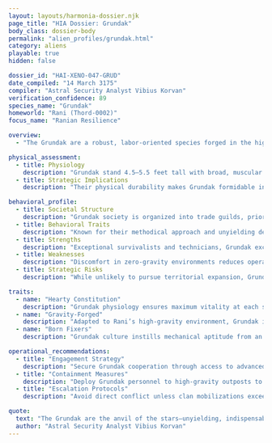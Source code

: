 ```yaml
---
layout: layouts/harmonia-dossier.njk
page_title: "HIA Dossier: Grundak"
body_class: dossier-body
permalink: "alien_profiles/grundak.html"
category: aliens
playable: true
hidden: false

dossier_id: "HAI-XENO-047-GRUD"
date_compiled: "14 March 3175"
compiler: "Astral Security Analyst Vibius Korvan"
verification_confidence: 89
species_name: "Grundak"
homeworld: "Rani (Thord-0002)"
focus_name: "Ranian Resilience"

overview:
  - "The Grundak are a robust, labor-oriented species forged in the high-gravity environment of Rani, a mineral-rich world that demands physical endurance. Known as 'Gruds' in trade circles, derogatory terms like 'Tunnel-Rats' are strongly discouraged due to cultural sensitivities. Their exceptional resilience and technical expertise make them invaluable for mining, engineering, and heavy-world operations. Harmonia Astralis assesses the Grundak as a utilitarian resource for industrial and defense sectors, though their stubborn independence and clan loyalty require careful management to prevent resistance or insurgency."

physical_assessment:
  - title: Physiology
    description: "Grundak stand 4.5–5.5 feet tall with broad, muscular builds optimized for high-gravity environments. Their dense skeletal structure and reinforced musculature withstand extreme physical stress. Skin ranges from pale to ashen, marked by labor-induced scarring and soot within years of adulthood. Their eyes, adapted for low-light conditions, provide enhanced vision in dim environments. Hands feature three thick fingers and a thumb, calloused for precision work despite their bulk, often requiring customized tools ('Grud-grips') for off-world equipment. Male Grundak grow elaborate, unshaven beards adorned with beads, rings, or bands signifying clan, rank, or achievements, central to their identity; disrespecting them invites hostility. Females share similar builds but lack beards."
  - title: Strategic Implications
    description: "Their physical durability makes Grundak formidable in close combat, capable of inflicting significant damage with minimal effort. Low-light vision enhances effectiveness in confined or poorly lit operational theaters. Medical analysis indicates resilient physiology with rapid clotting and redundant organ systems, requiring advanced weaponry for neutralization. Their reliance on customized tools can be exploited to disrupt efficiency in non-native environments."

behavioral_profile:
  - title: Societal Structure
    description: "Grundak society is organized into trade guilds, prioritizing practical skills and collective effort over hierarchical lineage. They value craftsmanship, mechanical aptitude, and infrastructure maintenance, fostering a culture of meticulous problem-solving."
  - title: Behavioral Traits
    description: "Known for their methodical approach and unyielding determination, Grundak are reliable but resistant to external authority. They maintain long memories for perceived slights, with clan-wide grudges potentially spanning generations."
  - title: Strengths
    description: "Exceptional survivalists and technicians, Grundak excel at repairing critical systems under extreme conditions, from vacuum breaches to overloaded reactors. Their straightforward demeanor responds well to clear incentives."
  - title: Weaknesses
    description: "Discomfort in zero-gravity environments reduces operational efficiency, often accompanied by vocal dissatisfaction. Their rigid adherence to clan traditions can be exploited to create internal divisions."
  - title: Strategic Risks
    description: "While unlikely to pursue territorial expansion, Grundak can form highly effective resistance groups if provoked. Their capacity for sustained resistance could challenge Harmonian outposts. Monitor guild communications for signs of collective action or labor strikes."

traits:
  - name: "Hearty Constitution"
    description: "Grundak physiology ensures maximum vitality at each stage of development. Mechanically, they always roll the maximum value for the first hit die when gaining a level (e.g., a Level 1 Warrior starts with 8 HP). At higher levels, any hit die rolling a 1 is re-rolled until a higher value is achieved, reflecting their exceptional toughness."
  - name: "Gravity-Forged"
    description: "Adapted to Rani’s high-gravity environment, Grundak ignore fatigue, bone stress, and pressure penalties in high-gravity conditions. They gain a +1 bonus to physical skill checks (e.g., Exert, Combat/Melee) in such environments but receive no bonus or penalty in standard or low-gravity settings. In zero-gravity, they suffer a -1 penalty to fine motor skills due to disorientation."
  - name: "Born Fixers"
    description: "Grundak culture instills mechanical aptitude from an early age. All Grundak start with the Fix skill at Rank 0 (or +1 if already trained), enabling them to maintain and repair complex systems with minimal training. However, their reliance on specialized tools can lead to delays when adapting to non-Grundak equipment."

operational_recommendations:
  - title: "Engagement Strategy"
    description: "Secure Grundak cooperation through access to advanced tools and resources, framing partnerships as mutual benefit to maintain goodwill. Offer guild charters to align their interests with Harmonian objectives."
  - title: "Containment Measures"
    description: "Deploy Grundak personnel to high-gravity outposts to maximize productivity and minimize unrest. Introduce controlled disruptions to clan cohesion in low-gravity environments to prevent organized resistance."
  - title: "Escalation Protocols"
    description: "Avoid direct conflict unless clan mobilizations exceed approximately 500 individuals. Their capacity for sustained resistance necessitates overwhelming force or strategic isolation to neutralize threats."

quote:
  text: "The Grundak are the anvil of the stars—unyielding, indispensable, but strike them wrong, and the hammer breaks."
  author: "Astral Security Analyst Vibius Korvan"
---
```

